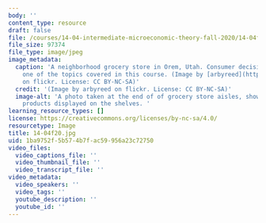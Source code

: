 ```yaml
---
body: ''
content_type: resource
draft: false
file: /courses/14-04-intermediate-microeconomic-theory-fall-2020/14-04f20.jpg
file_size: 97374
file_type: image/jpeg
image_metadata:
  caption: 'A neighborhood grocery store in Orem, Utah. Consumer decision-making is
    one of the topics covered in this course. (Image by [arbyreed](https://www.flickr.com/photos/19779889@N00/28347664145/)
    on flickr. License: CC BY-NC-SA)'
  credit: '(Image by arbyreed on flickr. License: CC BY-NC-SA)'
  image-alt: 'A photo taken at the end of of grocery store aisles, showing countless
    products displayed on the shelves. '
learning_resource_types: []
license: https://creativecommons.org/licenses/by-nc-sa/4.0/
resourcetype: Image
title: 14-04f20.jpg
uid: 1ba9752f-5b57-4b7f-ac59-956a23c72750
video_files:
  video_captions_file: ''
  video_thumbnail_file: ''
  video_transcript_file: ''
video_metadata:
  video_speakers: ''
  video_tags: ''
  youtube_description: ''
  youtube_id: ''
---
```

